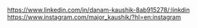 https://www.linkedin.com/in/danam-kaushik-8ab915278/:linkdin
https://www.instagram.com/major_kaushik/?hl=en:instagram 
